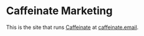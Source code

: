 # Caffeinate Marketing

This is the site that runs [Caffeinate](https://github.com/joshmn/caffeinate) at [caffeinate.email](https://caffeinate.email).
